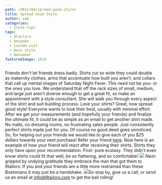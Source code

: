 ```yaml
---
path: /2011/04/spread-good-style/
title: Spread Good Style
author: sam
categories: 
  - style-tips
tags: 
  - 9tailors
  - bespoke
  - custom suit
  - mens style
  - menswear
featuredImage: 1819
---
```

Friends don't let friends dress badly. Shirts cut so wide they could double as maternity clothes, arms that accentuate how built you aren't, and collars that call up mental images of Saturday Night Fever. This need not be you- or the ones you love. We understand that off the rack sizes of small, medium, and large just aren't diverse enough to get a great fit, so make an appointment with a style consultant. She will walk you through every aspect of the shirt and suit building process. Love your shirts? Great, now spread good style! Everyone wants to look their best, usually with minimal effort. After we get your measurements (and hopefully your friends) and finalize the ultimate fit, it could be as simple as an email to get another shirt made. No malls, no dressing rooms, no frustrating sales people. Just consistently perfect shirts made just for you. Of course no good deed goes unnoticed. So, for helping out your friends we would like to give each of you $25 dollars towards your next purchase! Refer your friend [here](https://spreadsheets.google.com/viewform?hl=en&formkey=dGFGbnEyaTMzMEZRMnpEQm5VaXM5NGc6MQ#gid=0). Now here is an example of how your friend will react after receiving their shirts. Shirts they only have upon your recommendation. First- pure ecstasy. They didn't even know shirts could fit that well, be so flattering, and so comfortable! [![](http://4.bp.blogspot.com/-iWj3LTVQ_KQ/TbBITaxcPcI/AAAAAAAAAPI/ESPSmF5PBjg/s320/ben-matt.jpg)](http://4.bp.blogspot.com/-iWj3LTVQ_KQ/TbBITaxcPcI/AAAAAAAAAPI/ESPSmF5PBjg/s1600/ben-matt.jpg) Next- gripped by undying gratitude they embrace the man that got them to 9tailors. If you and your friends are a little more restrained than these Bostonians it may just be a handshake. [![](http://2.bp.blogspot.com/-yIuRX1Y4024/TbBITR1aTPI/AAAAAAAAAPQ/VO8QwIuLGPs/s320/ben_matt_hug.jpg)](http://2.bp.blogspot.com/-yIuRX1Y4024/TbBITR1aTPI/AAAAAAAAAPQ/VO8QwIuLGPs/s1600/ben_matt_hug.jpg)So stop by, give us a call, or send us an email at info@9tailors.com to get the ball rolling!